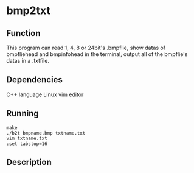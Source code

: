 # bmp2txt

## Function
This program can read 1, 4, 8 or 24bit's .bmpflie,
show datas of bmpfliehead and bmpinfohead in the terminal,
output all of the bmpflie's datas in a .txtfile.

## Dependencies
C++ language
Linux
vim editor

## Running
```
make
./b2t bmpname.bmp txtname.txt
vim txtname.txt
:set tabstop=16
```

## Description
